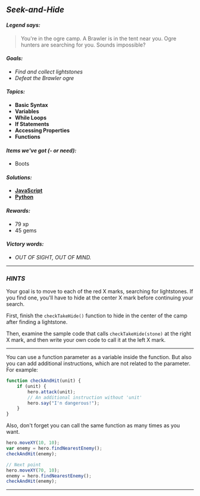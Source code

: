 ## _Seek-and-Hide_

#### _Legend says:_
> You're in the ogre camp. A Brawler is in the tent near you. Ogre hunters are searching for you. Sounds impossible?

#### _Goals:_
+ _Find and collect lightstones_
+ _Defeat the Brawler ogre_

#### _Topics:_
+ **Basic Syntax**
+ **Variables**
+ **While Loops**
+ **If Statements**
+ **Accessing Properties**
+ **Functions**

#### _Items we've got (- or need):_
+ Boots

#### _Solutions:_
+ **[JavaScript](seekHide.js)**
+ **[Python](seek_hide.py)**

#### _Rewards:_
+ 79 xp
+ 45 gems

#### _Victory words:_
+ _OUT OF SIGHT, OUT OF MIND._

___

### _HINTS_

Your goal is to move to each of the red X marks, searching for lightstones. If you find one, you'll have to hide at the center X mark before continuing your search.

First, finish the `checkTakeHide()` function to hide in the center of the camp after finding a lightstone.

Then, examine the sample code that calls `checkTakeHide(stone)` at the right X mark, and then write your own code to call it at the left X mark.

___

You can use a function parameter as a variable inside the function. But also you can add additional instructions, which are not related to the parameter.
For example:

```javascript
function checkAndHit(unit) {
    if (unit) {
        hero.attack(unit);
        // An additional instruction without 'unit'
        hero.say("I'n dangerous!");
    }
}
```

Also, don't forget you can call the same function as many times as you want.

```javascript
hero.moveXY(10, 10);
var enemy = hero.findNearestEnemy();
checkAndHit(enemy);

// Next point
hero.moveXY(70, 10);
enemy = hero.findNearestEnemy();
checkAndHit(enemy);
```

___
